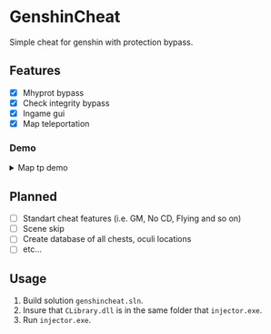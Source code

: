 # GenshinCheat
Simple cheat for genshin with protection bypass.

## Features
- [X] Mhyprot bypass
- [X] Check integrity bypass
- [X] Ingame gui
- [X] Map teleportation

### Demo
<details>
  <summary>Map tp demo</summary>
  In process.
</details>


## Planned
- [ ] Standart cheat features (i.e. GM, No CD, Flying and so on)
- [ ] Scene skip
- [ ] Create database of all chests, oculi locations
- [ ] etc...

## Usage

1. Build solution `genshincheat.sln`.
2. Insure that `CLibrary.dll` is in the same folder that `injector.exe`.
3. Run `injector.exe`.
